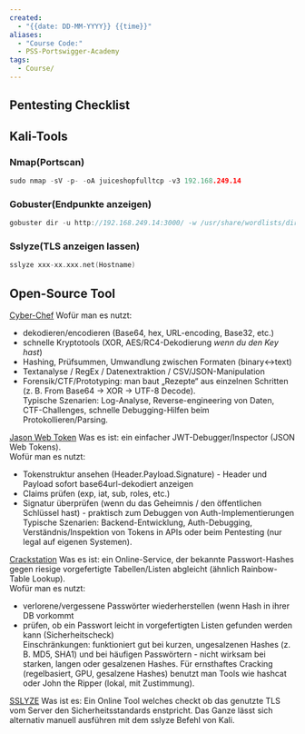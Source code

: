 ```yaml
---
created:
  - "{{date: DD-MM-YYYY}} {{time}}"
aliases:
  - "Course Code:"
  - PSS-Portswigger-Academy
tags:
  - Course/
---
```

## Pentesting Checklist



## Kali-Tools
### Nmap(Portscan)

```c
sudo nmap -sV -p- -oA juiceshopfulltcp -v3 192.168.249.14
``` 
### Gobuster(Endpunkte anzeigen)

```c
gobuster dir -u http://192.168.249.14:3000/ -w /usr/share/wordlists/dirbuster/directory-list-2.3-medium.txt --exclude-length 75055 
```
### Sslyze(TLS anzeigen lassen)

```c
sslyze xxx-xx.xxx.net(Hostname)
```
## Open-Source Tool
[Cyber-Chef](https://gchq.github.io/CyberChef/)
Wofür man es nutzt:
- dekodieren/encodieren (Base64, hex, URL-encoding, Base32, etc.)
- schnelle Kryptotools (XOR, AES/RC4-Dekodierung _wenn du den Key hast_)
- Hashing, Prüfsummen, Umwandlung zwischen Formaten (binary↔text)
- Textanalyse / RegEx / Datenextraktion / CSV/JSON-Manipulation
- Forensik/CTF/Prototyping: man baut „Rezepte“ aus einzelnen Schritten (z. B. From Base64 → XOR → UTF-8 Decode).  
    Typische Szenarien: Log-Analyse, Reverse-engineering von Daten, CTF-Challenges, schnelle Debugging-Hilfen beim Protokollieren/Parsing.

[Jason Web Token](https://www.jwt.io/)
Was es ist: ein einfacher JWT-Debugger/Inspector (JSON Web Tokens).  
Wofür man es nutzt:
- Tokenstruktur ansehen (Header.Payload.Signature) - Header und Payload sofort base64url-dekodiert anzeigen
- Claims prüfen (exp, iat, sub, roles, etc.)
- Signatur überprüfen (wenn du das Geheimnis / den öffentlichen Schlüssel hast) - praktisch zum Debuggen von Auth-Implementierungen  
    Typische Szenarien: Backend-Entwicklung, Auth-Debugging, Verständnis/Inspektion von Tokens in APIs oder beim Pentesting (nur legal auf eigenen Systemen).

[Crackstation](https://www.crackstation.net/)
Was es ist: ein Online-Service, der bekannte Passwort-Hashes gegen riesige vorgefertigte Tabellen/Listen abgleicht (ähnlich Rainbow-Table Lookup).  
Wofür man es nutzt:
- verlorene/vergessene Passwörter wiederherstellen (wenn Hash in ihrer DB vorkommt
- prüfen, ob ein Passwort leicht in vorgefertigten Listen gefunden werden kann (Sicherheitscheck)  
    Einschränkungen: funktioniert gut bei kurzen, ungesalzenen Hashes (z. B. MD5, SHA1) und bei häufigen Passwörtern - nicht wirksam bei starken, langen oder gesalzenen Hashes. Für ernsthaftes Cracking (regelbasiert, GPU, gesalzene Hashes) benutzt man Tools wie hashcat oder John the Ripper (lokal, mit Zustimmung).


[SSLYZE](https://www.ssllabs.com/)
Was ist es: Ein Online Tool welches checkt ob das genutzte TLS vom Server den Sicherheitsstandards enstpricht. Das Ganze lässt sich alternativ manuell ausführen mit dem sslyze Befehl von Kali.